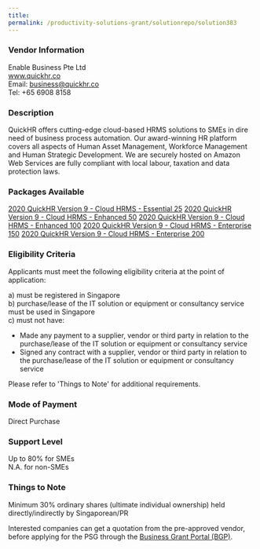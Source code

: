 ```yaml
---
title: 
permalink: /productivity-solutions-grant/solutionrepo/solution383
---
```


### Vendor Information
Enable Business Pte Ltd<br>www.quickhr.co<br>Email: business@quickhr.co<br>Tel: +65 6908 8158

### Description

QuickHR offers cutting-edge cloud-based HRMS solutions to SMEs in dire need of business process automation. Our award-winning HR platform covers all aspects of Human Asset Management, Workforce Management and Human Strategic Development. We are securely hosted on Amazon Web Services are fully compliant with local labour, taxation and data protection laws.

### Packages Available

<a href='https://www.gobusiness.gov.sg/images/psg/Enable_Business_20200084_Annex_3_20200625145618_Part_1.pdf' target='_blank'>2020 QuickHR Version 9 - Cloud HRMS - Essential 25</a>
<a href='https://www.gobusiness.gov.sg/images/psg/Enable_Business_20200084_Annex_3_20200625145618_Part_2.pdf' target='_blank'>2020 QuickHR Version 9 - Cloud HRMS - Enhanced 50</a>
<a href='https://www.gobusiness.gov.sg/images/psg/Enable_Business_20200084_Annex_3_20200625145618_Part_3.pdf' target='_blank'>2020 QuickHR Version 9 - Cloud HRMS - Enhanced 100</a>
<a href='https://www.gobusiness.gov.sg/images/psg/Enable_Business_20200084_Annex_3_20200625145618_Part_4.pdf' target='_blank'>2020 QuickHR Version 9 - Cloud HRMS - Enterprise 150</a>
<a href='https://www.gobusiness.gov.sg/images/psg/Enable_Business_20200084_Annex_3_20200625145618_Part_5.pdf' target='_blank'>2020 QuickHR Version 9 - Cloud HRMS - Enterprise 200</a>

### Eligibility Criteria

Applicants must meet the following eligibility criteria at the point of application:

a) must be registered in Singapore <br>
b) purchase/lease of the IT solution or equipment or consultancy service must be used in Singapore <br>
c) must not have:
- Made any payment to a supplier, vendor or third party in relation to the purchase/lease of the IT solution or equipment or consultancy service
- Signed any contract with a supplier, vendor or third party in relation to the purchase/lease of the IT solution or equipment or consultancy service

Please refer to 'Things to Note' for additional requirements.

### Mode of Payment
Direct Purchase

### Support Level
Up to 80% for SMEs <br>
N.A. for non-SMEs

### Things to Note
Minimum 30% ordinary shares (ultimate individual ownership) held directly/indirectly by Singaporean/PR

Interested companies can get a quotation from the pre-approved vendor, before applying for the PSG through the <a target='_blank' href='https://www.businessgrants.gov.sg/'>Business Grant Portal (BGP)</a>.
